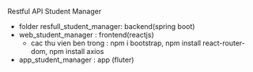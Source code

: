 Restful API Student Manager

- folder resfull_student_manager: backend(spring boot)
- web_student_manager : frontend(reactjs)
  + cac thu vien ben trong : npm i bootstrap, npm install react-router-dom, npm install axios
- app_student_manager : app (fluter)


